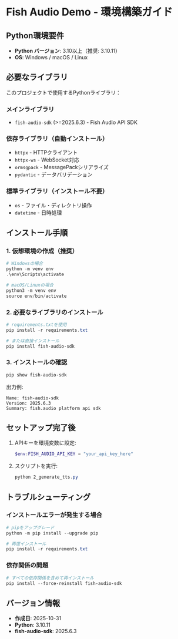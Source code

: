 # Fish Audio Demo - 環境構築ガイド

## Python環境要件

- **Python バージョン**: 3.10以上（推奨: 3.10.11）
- **OS**: Windows / macOS / Linux

## 必要なライブラリ

このプロジェクトで使用するPythonライブラリ：

### メインライブラリ
- `fish-audio-sdk` (>=2025.6.3) - Fish Audio API SDK

### 依存ライブラリ（自動インストール）
- `httpx` - HTTPクライアント
- `httpx-ws` - WebSocket対応
- `ormsgpack` - MessagePackシリアライズ
- `pydantic` - データバリデーション

### 標準ライブラリ（インストール不要）
- `os` - ファイル・ディレクトリ操作
- `datetime` - 日時処理

## インストール手順

### 1. 仮想環境の作成（推奨）

```powershell
# Windowsの場合
python -m venv env
.\env\Scripts\activate

# macOS/Linuxの場合
python3 -m venv env
source env/bin/activate
```

### 2. 必要なライブラリのインストール

```powershell
# requirements.txtを使用
pip install -r requirements.txt

# または直接インストール
pip install fish-audio-sdk
```

### 3. インストールの確認

```powershell
pip show fish-audio-sdk
```

出力例:
```
Name: fish-audio-sdk
Version: 2025.6.3
Summary: fish.audio platform api sdk
```

## セットアップ完了後

1. APIキーを環境変数に設定:
   ```powershell
   $env:FISH_AUDIO_API_KEY = "your_api_key_here"
   ```

2. スクリプトを実行:
   ```powershell
   python 2_generate_tts.py
   ```

## トラブルシューティング

### インストールエラーが発生する場合

```powershell
# pipをアップグレード
python -m pip install --upgrade pip

# 再度インストール
pip install -r requirements.txt
```

### 依存関係の問題

```powershell
# すべての依存関係を含めて再インストール
pip install --force-reinstall fish-audio-sdk
```

## バージョン情報

- **作成日**: 2025-10-31
- **Python**: 3.10.11
- **fish-audio-sdk**: 2025.6.3
